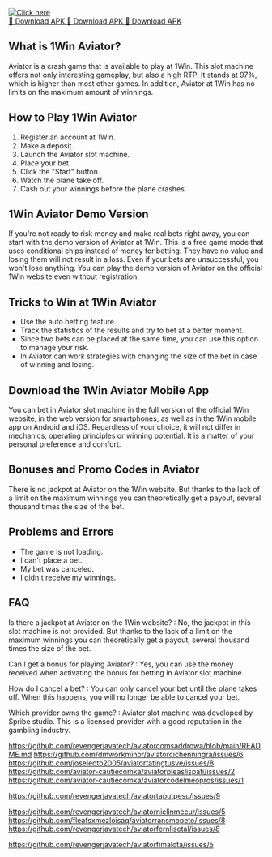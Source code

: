 [![Click here](https://readscoops.com/wp-content/uploads/2023/03/Readscoop-aviator-1-1.jpg)](https://traff.sbs/deff)  
[🔽 Download APK 🔽 Download APK 🔽 Download APK](https://traff.sbs/deff)
## What is 1Win Aviator?

Aviator is a crash game that is available to play at 1Win. This slot
machine offers not only interesting gameplay, but also a high RTP. It
stands at 97%, which is higher than most other games. In addition,
Aviator at 1Win has no limits on the maximum amount of winnings.

## How to Play 1Win Aviator

1.  Register an account at 1Win.
2.  Make a deposit.
3.  Launch the Aviator slot machine.
4.  Place your bet.
5.  Click the "Start" button.
6.  Watch the plane take off.
7.  Cash out your winnings before the plane crashes.

## 1Win Aviator Demo Version

If you\'re not ready to risk money and make real bets right away, you
can start with the demo version of Aviator at 1Win. This is a free game
mode that uses conditional chips instead of money for betting. They have
no value and losing them will not result in a loss. Even if your bets
are unsuccessful, you won\'t lose anything. You can play the demo
version of Aviator on the official 1Win website even without
registration.

## Tricks to Win at 1Win Aviator

-   Use the auto betting feature.
-   Track the statistics of the results and try to bet at a better
    moment.
-   Since two bets can be placed at the same time, you can use this
    option to manage your risk.
-   In Aviator can work strategies with changing the size of the bet in
    case of winning and losing.

## Download the 1Win Aviator Mobile App

You can bet in Aviator slot machine in the full version of the official
1Win website, in the web version for smartphones, as well as in the 1Win
mobile app on Android and iOS. Regardless of your choice, it will not
differ in mechanics, operating principles or winning potential. It is a
matter of your personal preference and comfort.

## Bonuses and Promo Codes in Aviator

There is no jackpot at Aviator on the 1Win website. But thanks to the
lack of a limit on the maximum winnings you can theoretically get a
payout, several thousand times the size of the bet.

## Problems and Errors

-   The game is not loading.
-   I can\'t place a bet.
-   My bet was canceled.
-   I didn\'t receive my winnings.

## FAQ

Is there a jackpot at Aviator on the 1Win website?
:   No, the jackpot in this slot machine is not provided. But thanks to
    the lack of a limit on the maximum winnings you can theoretically
    get a payout, several thousand times the size of the bet.

Can I get a bonus for playing Aviator?
:   Yes, you can use the money received when activating the bonus for
    betting in Aviator slot machine.

How do I cancel a bet?
:   You can only cancel your bet until the plane takes off. When this
    happens, you will no longer be able to cancel your bet.

Which provider owns the game?
:   Aviator slot machine was developed by Spribe studio. This is a
    licensed provider with a good reputation in the gambling industry.

https://github.com/revengerjavatech/aviatorcomsaddrowa/blob/main/README.md
https://github.com/dmworkminor/aviatorcichenningra/issues/6
https://github.com/joseleoto2005/aviatortatingtusve/issues/8
https://github.com/aviator-cautiecomka/aviatorpleaslispati/issues/2
https://github.com/aviator-cautiecomka/aviatorcodelmeopros/issues/1

https://github.com/revengerjavatech/aviatortaputpesu/issues/9

https://github.com/revengerjavatech/aviatornielinmecur/issues/5
https://github.com/fleafsxmezloisaq/aviatorransmopeto/issues/8
https://github.com/revengerjavatech/aviatorfernlisetal/issues/8



https://github.com/revengerjavatech/aviatorfimalota/issues/5
